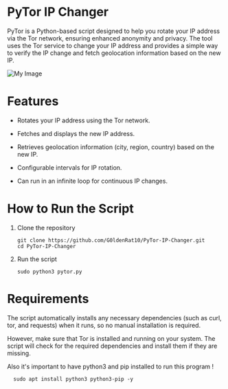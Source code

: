 # PyTor IP Changer
PyTor is a Python-based script designed to help you rotate your IP address via the Tor network, ensuring enhanced anonymity and privacy. The tool uses the Tor service to change your IP address and provides a simple way to verify the IP change and fetch geolocation information based on the new IP.

![My Image](https://github.com/G0ldenRat10/PrivatePictures/blob/main/Screenshot_2025-05-05_01_14_12.jpg?raw=true)

# Features

-  Rotates your IP address using the Tor network.

-  Fetches and displays the new IP address.

-  Retrieves geolocation information (city, region, country) based on the new IP.

-  Configurable intervals for IP rotation.

-  Can run in an infinite loop for continuous IP changes.

# How to Run the Script 

1. Clone the repository 

       git clone https://github.com/G0ldenRat10/PyTor-IP-Changer.git
       cd PyTor-IP-Changer
2. Run the script

       sudo python3 pytor.py


 # Requirements

The script automatically installs any necessary dependencies (such as curl, tor, and requests) when it runs, so no manual installation is required.

However, make sure that Tor is installed and running on your system. The script will check for the required dependencies and install them if they are missing.

Also it's important to have python3 and pip installed to run this program !

      sudo apt install python3 python3-pip -y
          

